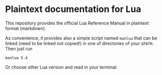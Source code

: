 # Plaintext documentation for Lua

This repository provides the official Lua Reference Manual
in plaintext format (markdown).

As convenience, it provides also a simple script named
`manlua` that can be linked (need to be linked not copied!)
in one of directories of your `$PATH`. Then just run

    manlua 5.4

Or choose other Lua version and read in your terminal.

